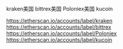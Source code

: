 kraken美国
bittrex美国
Poloniex美国
kucoin


https://etherscan.io/accounts/label/kraken
https://etherscan.io/accounts/label/bittrex
https://etherscan.io/accounts/label/Poloniex
https://etherscan.io/accounts/label/kucoin